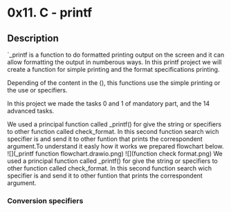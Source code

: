 # 0x11. C - printf

## Description
`_printf is a function to do formatted printing output on the screen and it can allow formatting the output in numberous ways. In this printf project we will create a function for simple printing and the format specifications printing.

Depending of the content in the (), this functions use the simple printing or the use or specifiers.

In this project we made the tasks 0 and 1 of mandatory part, and the 14 advanced tasks.

We used a principal function called _printf() for give the string or specifiers to other function called check_format. In this second function search wich specifier is and send it to other funtion that prints the correspondent argument.To understand it easly how it works we prepared flowchart below.
![](_printf function flowchart.drawio.png)
![](function check format.png)
We used a principal function called _printf() for give the string or specifiers to other function called check_format. In this second function search wich specifier is and send it to other funtion that prints the correspondent argument.

### Conversion specifiers
